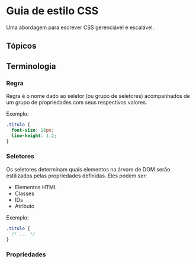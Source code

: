 # Guia de estilo CSS

Uma abordagem para escrever CSS gerenciável e escalável.

## Tópicos

## Terminologia

### Regra

Regra é o nome dado ao seletor (ou grupo de seletores) acompanhados de um grupo de propriedades com seus respectivos valores.

Exemplo:

```css
.titulo {
  font-size: 18px;
  line-height: 1.2;
}
```

### Seletores

Os seletores determinam quais elementos na árvore de DOM serão estilizados pelas propriedades definidas. Eles podem ser:

- Elementos HTML
- Classes
- IDs
- Atributo

Exemplo:

```css
.titulo {
  /* ... */
}
```

### Propriedades
